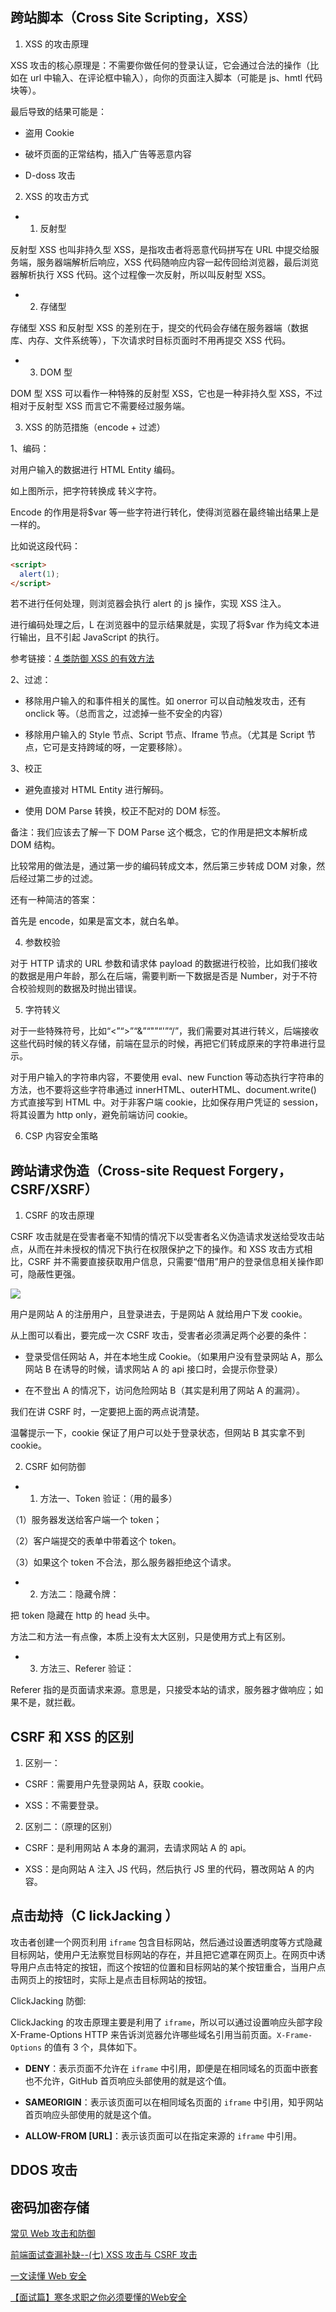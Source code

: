 ## 跨站脚本（Cross Site Scripting，XSS）

1. XSS 的攻击原理

XSS 攻击的核心原理是：不需要你做任何的登录认证，它会通过合法的操作（比如在 url 中输入、在评论框中输入），向你的页面注入脚本（可能是 js、hmtl 代码块等）。

最后导致的结果可能是：

- 盗用 Cookie

- 破坏页面的正常结构，插入广告等恶意内容

- D-doss 攻击

2. XSS 的攻击方式

- 1. 反射型

反射型 XSS 也叫非持久型 XSS，是指攻击者将恶意代码拼写在 URL 中提交给服务端，服务器端解析后响应，XSS 代码随响应内容一起传回给浏览器，最后浏览器解析执行 XSS 代码。这个过程像一次反射，所以叫反射型 XSS。

- 2. 存储型

存储型 XSS 和反射型 XSS 的差别在于，提交的代码会存储在服务器端（数据库、内存、文件系统等），下次请求时目标页面时不用再提交 XSS 代码。

- 3. DOM 型

DOM 型 XSS 可以看作一种特殊的反射型 XSS，它也是一种非持久型 XSS，不过相对于反射型 XSS 而言它不需要经过服务端。

3. XSS 的防范措施（encode + 过滤）

1、编码：

对用户输入的数据进行 HTML Entity 编码。

如上图所示，把字符转换成 转义字符。

Encode 的作用是将$var 等一些字符进行转化，使得浏览器在最终输出结果上是一样的。

比如说这段代码：

```html
<script>
  alert(1);
</script>
```

若不进行任何处理，则浏览器会执行 alert 的 js 操作，实现 XSS 注入。

进行编码处理之后，L 在浏览器中的显示结果就是<script>alert(1)</script>，实现了将$var 作为纯文本进行输出，且不引起 JavaScript 的执行。

参考链接：[4 类防御 XSS 的有效方法](https://www.jianshu.com/p/599fcd03fd3b)

2、过滤：

- 移除用户输入的和事件相关的属性。如 onerror 可以自动触发攻击，还有 onclick 等。（总而言之，过滤掉一些不安全的内容）

- 移除用户输入的 Style 节点、Script 节点、Iframe 节点。（尤其是 Script 节点，它可是支持跨域的呀，一定要移除）。

3、校正

- 避免直接对 HTML Entity 进行解码。

- 使用 DOM Parse 转换，校正不配对的 DOM 标签。

备注：我们应该去了解一下 DOM Parse 这个概念，它的作用是把文本解析成 DOM 结构。

比较常用的做法是，通过第一步的编码转成文本，然后第三步转成 DOM 对象，然后经过第二步的过滤。

还有一种简洁的答案：

首先是 encode，如果是富文本，就白名单。

4. 参数校验

对于 HTTP 请求的 URL 参数和请求体 payload 的数据进行校验，比如我们接收的数据是用户年龄，那么在后端，需要判断一下数据是否是 Number，对于不符合校验规则的数据及时抛出错误。

5. 字符转义

对于一些特殊符号，比如“<”“>”“&”“"”“'”“/”，我们需要对其进行转义，后端接收这些代码时候的转义存储，前端在显示的时候，再把它们转成原来的字符串进行显示。

对于用户输入的字符串内容，不要使用 eval、new Function 等动态执行字符串的方法，也不要将这些字符串通过 innerHTML、outerHTML、document.write() 方式直接写到 HTML 中。对于非客户端 cookie，比如保存用户凭证的 session，将其设置为 http only，避免前端访问 cookie。

6. CSP 内容安全策略

## 跨站请求伪造（Cross-site Request Forgery，CSRF/XSRF）

1. CSRF 的攻击原理

CSRF 攻击就是在受害者毫不知情的情况下以受害者名义伪造请求发送给受攻击站点，从而在并未授权的情况下执行在权限保护之下的操作。和 XSS 攻击方式相比，CSRF 并不需要直接获取用户信息，只需要“借用”用户的登录信息相关操作即可，隐蔽性更强。

![](./images/CSRF.png)

用户是网站 A 的注册用户，且登录进去，于是网站 A 就给用户下发 cookie。

从上图可以看出，要完成一次 CSRF 攻击，受害者必须满足两个必要的条件：

- 登录受信任网站 A，并在本地生成 Cookie。（如果用户没有登录网站 A，那么网站 B 在诱导的时候，请求网站 A 的 api 接口时，会提示你登录）

- 在不登出 A 的情况下，访问危险网站 B（其实是利用了网站 A 的漏洞）。

我们在讲 CSRF 时，一定要把上面的两点说清楚。

温馨提示一下，cookie 保证了用户可以处于登录状态，但网站 B 其实拿不到 cookie。

2. CSRF 如何防御

- 1. 方法一、Token 验证：（用的最多）

（1）服务器发送给客户端一个 token；

（2）客户端提交的表单中带着这个 token。

（3）如果这个 token 不合法，那么服务器拒绝这个请求。

- 2. 方法二：隐藏令牌：

把 token 隐藏在 http 的 head 头中。

方法二和方法一有点像，本质上没有太大区别，只是使用方式上有区别。

- 3. 方法三、Referer 验证：

Referer 指的是页面请求来源。意思是，只接受本站的请求，服务器才做响应；如果不是，就拦截。

## CSRF 和 XSS 的区别

1. 区别一：

- CSRF：需要用户先登录网站 A，获取 cookie。

- XSS：不需要登录。

2. 区别二：（原理的区别）

- CSRF：是利用网站 A 本身的漏洞，去请求网站 A 的 api。

- XSS：是向网站 A 注入 JS 代码，然后执行 JS 里的代码，篡改网站 A 的内容。

## 点击劫持（C lickJacking ）

攻击者创建一个网页利用 `iframe` 包含目标网站，然后通过设置透明度等方式隐藏目标网站，使用户无法察觉目标网站的存在，并且把它遮罩在网页上。在网页中诱导用户点击特定的按钮，而这个按钮的位置和目标网站的某个按钮重合，当用户点击网页上的按钮时，实际上是点击目标网站的按钮。

ClickJacking 防御:

ClickJacking 的攻击原理主要是利用了 `iframe`，所以可以通过设置响应头部字段 X-Frame-Options HTTP 来告诉浏览器允许哪些域名引用当前页面。`X-Frame-Options` 的值有 3 个，具体如下。

- **DENY**：表示页面不允许在 `iframe` 中引用，即便是在相同域名的页面中嵌套也不允许，GitHub 首页响应头部使用的就是这个值。

- **SAMEORIGIN**：表示该页面可以在相同域名页面的 `iframe` 中引用，知乎网站首页响应头部使用的就是这个值。

- **ALLOW-FROM [URL]**：表示该页面可以在指定来源的 `iframe` 中引用。

## DDOS 攻击

## 密码加密存储

[常见 Web 攻击和防御](https://juejin.cn/post/6844903970171781134)

[前端面试查漏补缺--(七) XSS 攻击与 CSRF 攻击](https://juejin.cn/post/6844903781704925191)

[一文读懂 Web 安全](https://segmentfault.com/a/1190000023396707)

[【面试篇】寒冬求职之你必须要懂的Web安全](https://juejin.cn/post/6844903842635579405)
